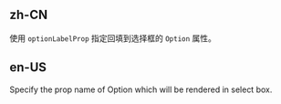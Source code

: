 ## zh-CN

使用 `optionLabelProp` 指定回填到选择框的 `Option` 属性。

## en-US

Specify the prop name of Option which will be rendered in select box.

<style>
.demo-option-label-item > span {
  margin-right: 6px;
}
</style>
